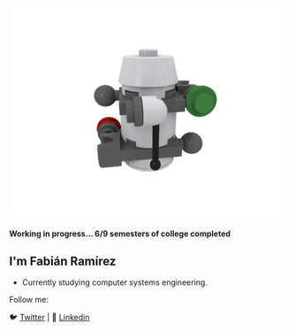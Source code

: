 
![banner](https://raw.githubusercontent.com/fabianrmz/fabianrmz/master/daayt6p-439cb1fb-0aaa-48c7-af41-a35184c7b133.gif) 

#### Working in progress... 6/9 semesters of college completed

## I'm Fabián Ramírez

- Currently studying computer systems engineering.

Follow me:

🐦 [Twitter](https://twitter.com/actuallyfabian) | 🧳 [Linkedin](https://www.linkedin.com/in/fabián-ramírez-gonzález-0632591a8) 
